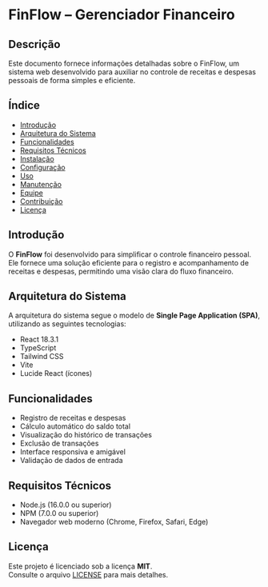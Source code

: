 # FinFlow – Gerenciador Financeiro

## Descrição
Este documento fornece informações detalhadas sobre o FinFlow, um sistema web desenvolvido para auxiliar no controle de receitas e despesas pessoais de forma simples e eficiente.

## Índice
- [Introdução](#introdução)
- [Arquitetura do Sistema](#arquitetura-do-sistema)
- [Funcionalidades](#funcionalidades)
- [Requisitos Técnicos](#requisitos-técnicos)
- [Instalação](#instalação)
- [Configuração](#configuração)
- [Uso](#uso)
- [Manutenção](#manutenção)
- [Equipe](#equipe)
- [Contribuição](#contribuição)
- [Licença](#licença)

## Introdução
O **FinFlow** foi desenvolvido para simplificar o controle financeiro pessoal. Ele fornece uma solução eficiente para o registro e acompanhamento de receitas e despesas, permitindo uma visão clara do fluxo financeiro.

## Arquitetura do Sistema
A arquitetura do sistema segue o modelo de **Single Page Application (SPA)**, utilizando as seguintes tecnologias:
- React 18.3.1
- TypeScript
- Tailwind CSS
- Vite
- Lucide React (ícones)

## Funcionalidades
- Registro de receitas e despesas
- Cálculo automático do saldo total
- Visualização do histórico de transações
- Exclusão de transações
- Interface responsiva e amigável
- Validação de dados de entrada

## Requisitos Técnicos
- Node.js (16.0.0 ou superior)
- NPM (7.0.0 ou superior)
- Navegador web moderno (Chrome, Firefox, Safari, Edge)

## Licença
Este projeto é licenciado sob a licença **MIT**.  
Consulte o arquivo [LICENSE](./LICENSE) para mais detalhes.
